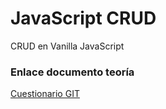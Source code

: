 # JavaScript CRUD

CRUD en Vanilla JavaScript

### Enlace documento teoría

[Cuestionario GIT](https://itlaedudo-my.sharepoint.com/:w:/g/personal/20230196_itla_edu_do/Ed64EjPdp1VEvqb3RT8qu1kBHBmrA_puU0XuVrGhfTzvTw)
